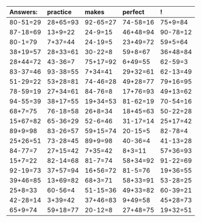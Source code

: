 | Answers: | practice | makes | perfect | ! |
| :--- | :--- | :--- | :--- | :--- |
| 80-51=29 | 28+65=93 | 92-65=27 | 74-58=16 | 75+9=84 | 
| 87-18=69 | 13+9=22 | 24-9=15 | 46+48=94 | 90-78=12 | 
| 80-1=79 | 7+37=44 | 24-19=5 | 23+49=72 | 59+5=64 | 
| 38+19=57 | 28+33=61 | 30-22=8 | 59+8=67 | 36+48=84 | 
| 28+44=72 | 43-36=7 | 75+17=92 | 6+49=55 | 62-59=3 | 
| 83-37=46 | 93-38=55 | 7+34=41 | 29+32=61 | 62-13=49 | 
| 51-29=22 | 53+28=81 | 74-46=28 | 49+28=77 | 79+16=95 | 
| 78-59=19 | 27+34=61 | 84-76=8 | 17+76=93 | 49+13=62 | 
| 94-55=39 | 38+17=55 | 19+34=53 | 81-62=19 | 70-54=16 | 
| 68+7=75 | 76-18=58 | 26+8=34 | 18+45=63 | 50-22=28 | 
| 15+67=82 | 65-36=29 | 52-6=46 | 31-17=14 | 25+17=42 | 
| 89+9=98 | 83-26=57 | 59+15=74 | 20-15=5 | 82-78=4 | 
| 25+26=51 | 73-28=45 | 89+9=98 | 40-36=4 | 41-13=28 | 
| 84-77=7 | 27+15=42 | 7+35=42 | 8+3=11 | 57+36=93 | 
| 15+7=22 | 82-14=68 | 81-7=74 | 58+34=92 | 91-22=69 | 
| 92-19=73 | 37+57=94 | 16+56=72 | 81-5=76 | 19+36=55 | 
| 39+46=85 | 13+69=82 | 68+3=71 | 58+33=91 | 53-28=25 | 
| 25+8=33 | 60-56=4 | 51-15=36 | 49+33=82 | 60-39=21 | 
| 42-28=14 | 3+39=42 | 37+46=83 | 9+49=58 | 45+28=73 | 
| 65+9=74 | 59+18=77 | 20-12=8 | 27+48=75 | 19+32=51 | 
